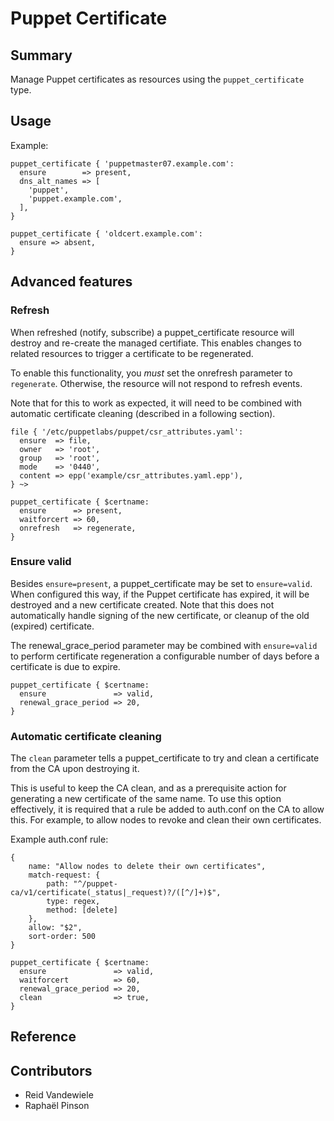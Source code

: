 # Puppet Certificate #

## Summary

Manage Puppet certificates as resources using the `puppet_certificate` type.

## Usage

Example:

```puppet
puppet_certificate { 'puppetmaster07.example.com':
  ensure        => present,
  dns_alt_names => [
    'puppet',
    'puppet.example.com',
  ],
}

puppet_certificate { 'oldcert.example.com':
  ensure => absent,
}
```

## Advanced features

### Refresh

When refreshed (notify, subscribe) a puppet\_certificate resource will destroy
and re-create the managed certifiate. This enables changes to related resources
to trigger a certificate to be regenerated.

To enable this functionality, you *must* set the onrefresh parameter to
`regenerate`. Otherwise, the resource will not respond to refresh events.

Note that for this to work as expected, it will need to be combined with
automatic certificate cleaning (described in a following section).

```puppet
file { '/etc/puppetlabs/puppet/csr_attributes.yaml':
  ensure  => file,
  owner   => 'root',
  group   => 'root',
  mode    => '0440',
  content => epp('example/csr_attributes.yaml.epp'),
} ~>

puppet_certificate { $certname:
  ensure      => present,
  waitforcert => 60,
  onrefresh   => regenerate,
}
```

### Ensure valid

Besides `ensure=present`, a puppet\_certificate may be set to `ensure=valid`.
When configured this way, if the Puppet certificate has expired, it will be
destroyed and a new certificate created. Note that this does not automatically
handle signing of the new certificate, or cleanup of the old (expired)
certificate.

The renewal\_grace\_period parameter may be combined with `ensure=valid` to
perform certificate regeneration a configurable number of days before a
certificate is due to expire.

```puppet
puppet_certificate { $certname:
  ensure               => valid,
  renewal_grace_period => 20,
}
```

### Automatic certificate cleaning

The `clean` parameter tells a puppet\_certificate to try and clean a
certificate from the CA upon destroying it.

This is useful to keep the CA clean, and as a prerequisite action for
generating a new certificate of the same name. To use this option effectively,
it is required that a rule be added to auth.conf on the CA to allow this. For
example, to allow nodes to revoke and clean their own certificates.

Example auth.conf rule:

```
{
    name: "Allow nodes to delete their own certificates",
    match-request: {
        path: "^/puppet-ca/v1/certificate(_status|_request)?/([^/]+)$",
        type: regex,
        method: [delete]
    },
    allow: "$2",
    sort-order: 500
}
```

```puppet
puppet_certificate { $certname:
  ensure               => valid,
  waitforcert          => 60,
  renewal_grace_period => 20,
  clean                => true,
}
```

## Reference

## Contributors

* Reid Vandewiele
* Raphaël Pinson
